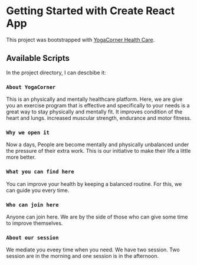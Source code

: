 # Getting Started with Create React App

This project was bootstrapped with [YogaCorner Health Care](https://yoga-corner.web.app/).

## Available Scripts

In the project directory,  I can descbibe it:

### `About YogaCorner`

This is an physically and mentally healthcare platform. Here, we are give you an exercise program that is effective and specifically to your needs is a great way to stay physically and mentally fit. It improves condition of the heart and lungs. increased muscular strength, endurance and motor fitness.

### `Why we open it`

Now a days, People are become mentally and physically unbalanced under the pressure of their extra work. This is our initiative to make their life a little more better.   

### `What you can find here`

You can improve your health by keeping a balanced routine. For this, we can guide you every time.


### `Who can join here`

Anyone can join here. We are by the side of those who can give some time to improve themselves.


### `About our session`

We mediate you eveey time when you need. We have two session. Two session are in the morning and one session is in the afternoon.